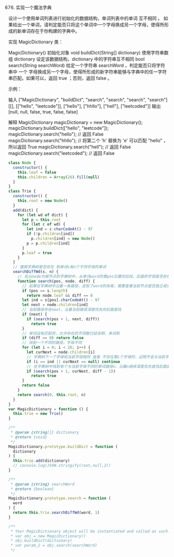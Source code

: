 676. 实现一个魔法字典

设计一个使用单词列表进行初始化的数据结构，单词列表中的单词 互不相同 。 如果给出一个单词，请判定能否只将这个单词中一个字母换成另一个字母，使得所形成的新单词存在于你构建的字典中。

实现 MagicDictionary 类：

MagicDictionary() 初始化对象
void buildDict(String[] dictionary) 使用字符串数组 dictionary 设定该数据结构，dictionary 中的字符串互不相同
bool search(String searchWord) 给定一个字符串 searchWord ，判定能否只将字符串中 一个 字母换成另一个字母，使得所形成的新字符串能够与字典中的任一字符串匹配。如果可以，返回 true ；否则，返回 false 。

示例：

输入
["MagicDictionary", "buildDict", "search", "search", "search", "search"]
[[], [["hello", "leetcode"]], ["hello"], ["hhllo"], ["hell"], ["leetcoded"]]
输出
[null, null, false, true, false, false]

解释
MagicDictionary magicDictionary = new MagicDictionary();
magicDictionary.buildDict(["hello", "leetcode"]);
magicDictionary.search("hello"); // 返回 False
magicDictionary.search("hhllo"); // 将第二个 'h' 替换为 'e' 可以匹配 "hello" ，所以返回 True
magicDictionary.search("hell"); // 返回 False
magicDictionary.search("leetcoded"); // 返回 False

```js
class Node {
  constructor() {
    this.leaf = false
    this.children = Array(26).fill(null)
  }
}
class Trie {
  constructor() {
    this.root = new Node()
  }
  add(dict) {
    for (let wd of dict) {
      let p = this.root
      for (let c of wd) {
        let ind = c.charCodeAt() - 97
        if (!p.children[ind])
          p.children[ind] = new Node()
        p = p.children[ind]
      }
      p.leaf = true
    }
  }
  // 搜索字典树是否存在 和单词s有n个不同字母的单词
  searchDiffWd(s, n) {
    // 在以node为根节点的字典树中，从单词word的第pos位置向后找，后面的字母是否存在diff个不同
    function search(pos, node, diff) {
      // 如果在字典树中沿着一条路径，走到了word的末尾，需要查看当前节点是否独立成词，而且用完了存在不同的次数
      if (pos == s.length)
        return node.leaf && diff == 0
      let ind = s[pos].charCodeAt() - 97
      let next = node.children[ind]
      // 当前路径存在next，沿着当前路径深度优先向后面查找
      if (next) {
        if (search(pos + 1, next, diff))
          return true
      }
      // 单词没有匹配完，允许存在的不同数已经说明，单词和
      if (diff == 0) return false
      // 找到一个不同的路径，字母不同
      for (let i = 0; i < 26; i++) {
        let curNext = node.children[i]
        // 字典树下一个字母和当前字母相同 或者 不存在第i个字母时，证明不会与当前字母不一致，跳过
        if (i == ind || curNext == null) continue
        // 在字典树中找到有个与当前字母不同的单词路径n，沿着n继续深度优先查找后面是否存在diff-1处不同
        if (search(pos + 1, curNext, diff - 1))
          return true
      }
      return false
    }
    return search(0, this.root, n)
  }
}
var MagicDictionary = function () {
  this.trie = new Trie()
}

/**
 * @param {string[]} dictionary
 * @return {void}
 */
MagicDictionary.prototype.buildDict = function (
  dictionary
) {
  this.trie.add(dictionary)
  // console.log(JSON.stringify(root,null,2))
}

/**
 * @param {string} searchWord
 * @return {boolean}
 */
MagicDictionary.prototype.search = function (
  word
) {
  return this.trie.searchDiffWd(word, 1)
}

/**
 * Your MagicDictionary object will be instantiated and called as such:
 * var obj = new MagicDictionary()
 * obj.buildDict(dictionary)
 * var param_2 = obj.search(searchWord)
 */
```
